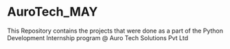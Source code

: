 # AuroTech_MAY
This Repository contains the projects that were done as a part of the Python Development Internship program @ Auro Tech Solutions Pvt Ltd
